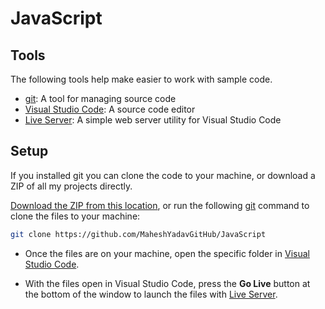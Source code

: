 # JavaScript

## Tools

The following tools help make easier to work with sample code.

- [git](https://git-scm.com/downloads): A tool for managing source code
- [Visual Studio Code](https://code.visualstudio.com/): A source code editor
- [Live Server](https://marketplace.visualstudio.com/items?itemName=ritwickdey.LiveServer): A simple web server utility for Visual Studio Code

## Setup

If you installed git you can clone the code to your machine, or download a ZIP of all my projects directly.

[Download the ZIP from this location](https://github.com/MaheshYadavGitHub/JavaScript/archive/refs/heads/master.zip), or run the following [git](https://github.com/MaheshYadavGitHub/JavaScript.git) command to clone the files to your machine:

```bash
git clone https://github.com/MaheshYadavGitHub/JavaScript
```

- Once the files are on your machine, open the specific folder in [Visual Studio Code](https://code.visualstudio.com/).

- With the files open in Visual Studio Code, press the **Go Live** button at the bottom of the window to launch the files with [Live Server](https://marketplace.visualstudio.com/items?itemName=ritwickdey.LiveServer).
